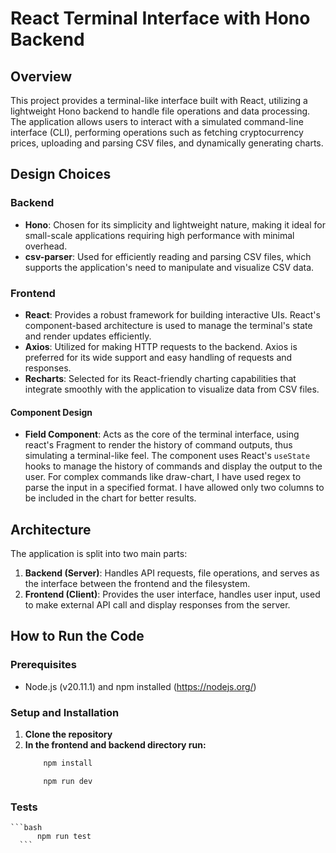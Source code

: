 # React Terminal Interface with Hono Backend

## Overview

This project provides a terminal-like interface built with React, utilizing a lightweight Hono backend to handle file operations and data processing. The application allows users to interact with a simulated command-line interface (CLI), performing operations such as fetching cryptocurrency prices, uploading and parsing CSV files, and dynamically generating charts.

## Design Choices

### Backend

- **Hono**: Chosen for its simplicity and lightweight nature, making it ideal for small-scale applications requiring high performance with minimal overhead.
- **csv-parser**: Used for efficiently reading and parsing CSV files, which supports the application's need to manipulate and visualize CSV data.

### Frontend

- **React**: Provides a robust framework for building interactive UIs. React's component-based architecture is used to manage the terminal's state and render updates efficiently.
- **Axios**: Utilized for making HTTP requests to the backend. Axios is preferred for its wide support and easy handling of requests and responses.
- **Recharts**: Selected for its React-friendly charting capabilities that integrate smoothly with the application to visualize data from CSV files.

#### Component Design

- **Field Component**: Acts as the core of the terminal interface, using react's Fragment to render the history of command outputs, thus simulating a terminal-like feel. The component uses React's `useState` hooks to manage the history of commands and display the output to the user. For complex commands like draw-chart, I have used regex to parse the input in a specified format. I have allowed only two columns to be included in the chart for better results.

## Architecture

The application is split into two main parts:

1. **Backend (Server)**: Handles API requests, file operations, and serves as the interface between the frontend and the filesystem.
2. **Frontend (Client)**: Provides the user interface, handles user input, used to make external API call and display responses from the server.

## How to Run the Code

### Prerequisites

- Node.js (v20.11.1) and npm installed (https://nodejs.org/)

### Setup and Installation

1. **Clone the repository**
2. **In the frontend and backend directory run:**
      ```bash
          npm install
      ```
      ```bash
          npm run dev
      ```
### Tests
    ```bash
          npm run test
      ```

